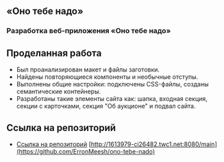 ## «Оно тебе надо»
### Разработка веб-приложения «Оно тебе надо»

## Проделанная работа
* Был проанализирован макет и файлы заготовки. 
* Найдены повторяющиеся компоненты и необычные отступы.
* Выполнены общие настройки: подключены CSS-файлы, созданы семантические контейнеры.
* Разработаны такие элементы сайта как: шапка, входная секция, секции с карточками, секция "Об аукционе" и подвал сайта.
## Ссылка на репозиторий
* [Ссылка на репозиторий](https://github.com/ErronMeesh/ono-tebe-nado) 
[http://1613979-ci26482.twc1.net:8080/main](https://github.com/ErronMeesh/ono-tebe-nado)
